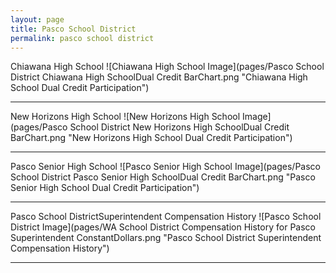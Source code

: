 ```yaml
---
layout: page
title: Pasco School District
permalink: pasco school district
---
```



Chiawana High School
![Chiawana High School Image](pages/Pasco School District Chiawana High SchoolDual Credit BarChart.png "Chiawana High School Dual Credit Participation")

___

New Horizons High School
![New Horizons High School Image](pages/Pasco School District New Horizons High SchoolDual Credit BarChart.png "New Horizons High School Dual Credit Participation")

___

Pasco Senior High School
![Pasco Senior High School Image](pages/Pasco School District Pasco Senior High SchoolDual Credit BarChart.png "Pasco Senior High School Dual Credit Participation")

___

Pasco School DistrictSuperintendent Compensation History
![Pasco School District Image](pages/WA School District Compensation History for Pasco Superintendent ConstantDollars.png "Pasco School District Superintendent Compensation History")

___

